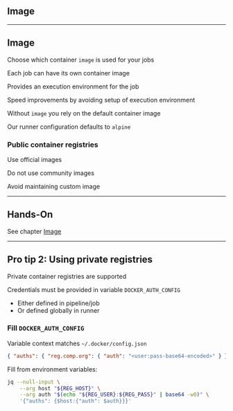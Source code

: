 <!-- .slide: id="gitlab_image" class="vertical-center" -->

<i class="fa-duotone fa-layer-group fa-8x" style="float: right; color: grey;"></i>

## Image

---

## Image

Choose which container `image` [](https://docs.gitlab.com/ee/ci/yaml/#image) is used for your jobs

Each job can have its own container image

Provides an execution environment for the job

Speed improvements by avoiding setup of execution environment

Without `image` you rely on the default container image

Our runner configuration defaults to `alpine` [<i class="fa-brands fa-docker"></i>](https://hub.docker.com/_/alpine) [<i class="fa-duotone fa-globe"></i>](https://alpinelinux.org/)

### Public container registries

Use official images [<i class="fa-brands fa-docker"></i>](https://hub.docker.com/search?q=&image_filter=official)

Do not use community images 

Avoid maintaining custom image

---

## Hands-On

See chapter [Image](/hands-on/2025-05-14/040_image/exercise/)

---

## Pro tip 2: Using private registries

Private container registries are supported [](https://docs.gitlab.com/ee/ci/docker/using_docker_images.html#access-an-image-from-a-private-container-registry)

Credentials must be provided in variable `DOCKER_AUTH_CONFIG` [](https://docs.gitlab.com/ee/ci/docker/using_docker_images.html#use-statically-defined-credentials)

- Either defined in pipeline/job
- Or defined globally in runner

### Fill `DOCKER_AUTH_CONFIG`

Variable context matches `~/.docker/config.json`

```json
{ "auths": { "reg.comp.org": { "auth": "<user:pass-base64-encoded>" } } }
```

Fill from environment variables:

```bash
jq --null-input \
    --arg host "${REG_HOST}" \
    --arg auth "$(echo "${REG_USER}:${REG_PASS}" | base64 -w0)" \
    '{"auths": {$host:{"auth": $auth}}}'
```
